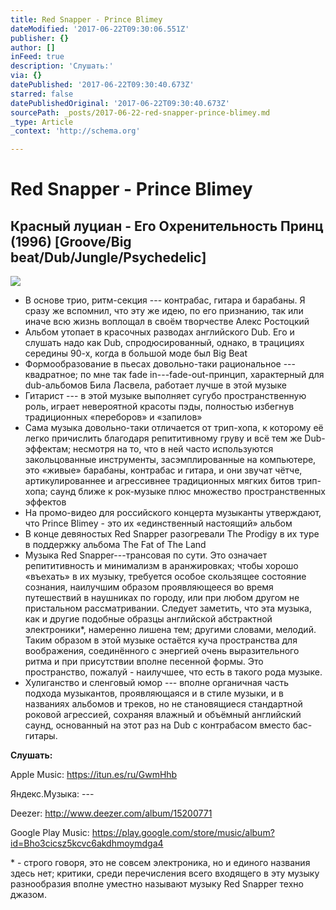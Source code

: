 ```yaml
---
title: Red Snapper - Prince Blimey
dateModified: '2017-06-22T09:30:06.551Z'
publisher: {}
author: []
inFeed: true
description: 'Слушать:'
via: {}
datePublished: '2017-06-22T09:30:40.673Z'
starred: false
datePublishedOriginal: '2017-06-22T09:30:40.673Z'
sourcePath: _posts/2017-06-22-red-snapper-prince-blimey.md
_type: Article
_context: 'http://schema.org'

---
```

# Red Snapper - Prince Blimey

## Красный луциан - Его Охренительность Принц (1996) \[Groove/Big beat/Dub/Jungle/Psychedelic\]
![](https://the-grid-user-content.s3-us-west-2.amazonaws.com/67d6594d-9604-4586-ab1b-caa6545ff50c.jpg)

* В основе трио, ритм-секция --- контрабас, гитара и барабаны. Я сразу же вспомнил, что эту же идею, по его признанию, так или иначе всю жизнь воплощал в своём творчестве Алекс Ростоцкий
* Альбом утопает в красочных разводах английского Dub. Его и слушать надо как Dub, спродюсированный, однако, в трацициях середины 90-х, когда в большой моде был Big Beat
* Формообразование в пьесах довольно-таки рациональное --- квадратное; по мне так fade in---fade-out-принцип, характерный для dub-альбомов Била Ласвела, работает лучше в этой музыке
* Гитарист --- в этой музыке выполняет сугубо пространственную роль, играет невероятной красоты пэды, полностью избегнув традиционных «переборов» и «запилов»
* Сама музыка довольно-таки отличается от трип-хопа, к которому её легко причислить благодаря репититивному груву и всё тем же Dub-эффектам; несмотря на то, что в ней часто используются закольцованные инструменты, засэмплированные на компьютере, это «живые» барабаны, контрабас и гитара, и они звучат чётче, артикулированнее и агрессивнее традиционных мягких битов трип-хопа; саунд ближе к рок-музыке плюс множество пространственных эффектов
* На промо-видео для российского концерта музыканты утверждают, что Prince Blimey - это их «единственный настоящий» альбом
* В конце девяностых Red Snapper разогревали The Prodigy в их туре в поддержку альбома The Fat of The Land
* Музыка Red Snapper---трансовая по сути. Это означает репититивность и минимализм в аранжировках; чтобы хорошо «въехать» в их музыку, требуется особое скользящее состояние сознания, наилучшим образом проявляющееся во время путешествий в наушниках по городу, или при любом другом не пристальном рассматривании. Следует заметить, что эта музыка, как и другие подобные образцы английской абстрактной электроники\*, намеренно лишена тем; другими словами, мелодий. Таким образом в этой музыке остаётся куча пространства для воображения, соединённого с энергией очень выразительного ритма и при присутствии вполне песенной формы. Это пространство, пожалуй - наилучшее, что есть в такого рода музыке.
* Хулиганство и сленговый юмор --- вполне органичная часть подхода музыкантов, проявляющаяся и в стиле музыки, и в названиях альбомов и треков, но не становящиеся стандартной роковой агрессией, сохраняя влажный и объёмный английский саунд, основанный на этот раз на Dub с контрабасом вместо бас-гитары.

**Слушать:**

Apple Music: https://itun.es/ru/GwmHhb

Яндекс.Музыка: ---

Deezer: http://www.deezer.com/album/15200771

Google Play Music: https://play.google.com/store/music/album?id=Bho3cicsz5kcvc6akdhmoymdga4

\* - строго говоря, это не совсем электроника, но и единого названия здесь нет; критики, среди перечисления всего входящего в эту музыку разнообразия вполне уместно называют музыку Red Snapper техно джазом.